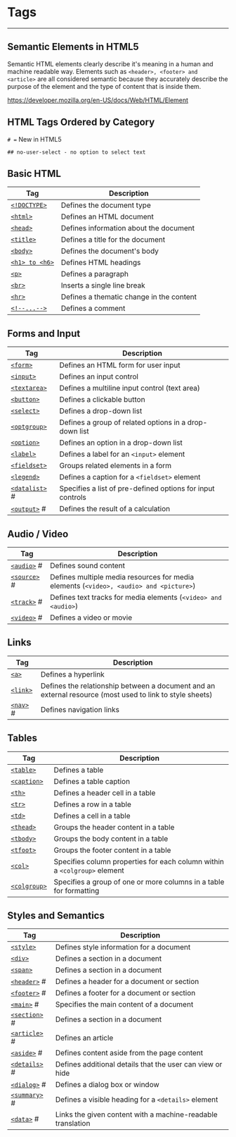 # Tags

---

## Semantic Elements in HTML5

Semantic HTML elements clearly describe it's meaning in a human and machine readable way. Elements such as `<header>, <footer> and <article>` are all considered semantic because they accurately describe the purpose of the element and the type of content that is inside them.

<https://developer.mozilla.org/en-US/docs/Web/HTML/Element>

## HTML Tags Ordered by Category

`# =` New in HTML5

`## no-user-select - no option to select text`

## Basic HTML

| Tag                                                               | Description                              |
|---------------------|---------------------------------------------------|
| [`<!DOCTYPE>`](https://www.w3schools.com/tags/tag_doctype.asp)   | Defines the document type                |
| [`<html>`](https://www.w3schools.com/tags/tag_html.asp)           | Defines an HTML document                 |
| [`<head>`](https://www.w3schools.com/tags/tag_head.asp)           | Defines information about the document   |
| [`<title>`](https://www.w3schools.com/tags/tag_title.asp)         | Defines a title for the document         |
| [`<body>`](https://www.w3schools.com/tags/tag_body.asp)           | Defines the document's body             |
| [`<h1> to <h6>`](https://www.w3schools.com/tags/tag_hn.asp)     | Defines HTML headings                    |
| [`<p>`](https://www.w3schools.com/tags/tag_p.asp)                 | Defines a paragraph                      |
| [`<br>`](https://www.w3schools.com/tags/tag_br.asp)               | Inserts a single line break              |
| [`<hr>`](https://www.w3schools.com/tags/tag_hr.asp)               | Defines a thematic change in the content |
| [`<!--...-->`](https://www.w3schools.com/tags/tag_comment.asp) | Defines a comment                        |

## Forms and Input

| Tag                                                                 | Description                                                |
|----------------|--------------------------------------------------------|
| [`<form>`](https://www.w3schools.com/tags/tag_form.asp)             | Defines an HTML form for user input                        |
| [`<input>`](https://www.w3schools.com/tags/tag_input.asp)           | Defines an input control                                   |
| [`<textarea>`](https://www.w3schools.com/tags/tag_textarea.asp)     | Defines a multiline input control (text area)              |
| [`<button>`](https://www.w3schools.com/tags/tag_button.asp)         | Defines a clickable button                                 |
| [`<select>`](https://www.w3schools.com/tags/tag_select.asp)         | Defines a drop-down list                                   |
| [`<optgroup>`](https://www.w3schools.com/tags/tag_optgroup.asp)     | Defines a group of related options in a drop-down list     |
| [`<option>`](https://www.w3schools.com/tags/tag_option.asp)         | Defines an option in a drop-down list                      |
| [`<label>`](https://www.w3schools.com/tags/tag_label.asp)           | Defines a label for an `<input>` element                   |
| [`<fieldset>`](https://www.w3schools.com/tags/tag_fieldset.asp) | Groups related elements in a form                      |
| [`<legend>`](https://www.w3schools.com/tags/tag_legend.asp)         | Defines a caption for a `<fieldset>` element               |
| [`<datalist>`](https://www.w3schools.com/tags/tag_datalist.asp) #  | Specifies a list of pre-defined options for input controls |
| [`<output>`](https://www.w3schools.com/tags/tag_output.asp) #      | Defines the result of a calculation                        |

## Audio / Video

| Tag                                                            | Description                                                                                |
|----------------|--------------------------------------------------------|
| [`<audio>`](https://www.w3schools.com/tags/tag_audio.asp) #   | Defines sound content                                                                      |
| [`<source>`](https://www.w3schools.com/tags/tag_source.asp) # | Defines multiple media resources for media elements (`<video>, <audio> and <picture>`) |
| [`<track>`](https://www.w3schools.com/tags/tag_track.asp) #   | Defines text tracks for media elements (`<video> and <audio>`)                           |
| [`<video>`](https://www.w3schools.com/tags/tag_video.asp) #   | Defines a video or movie                                                                   |

## Links

| Tag                                                      | Description                                                                                              |
|-------------|-----------------------------------------------------------|
| [`<a>`](https://www.w3schools.com/tags/tag_a.asp)        | Defines a hyperlink                                                                                      |
| [`<link>`](https://www.w3schools.com/tags/tag_link.asp)  | Defines the relationship between a document and an external resource (most used to link to style sheets) |
| [`<nav>`](https://www.w3schools.com/tags/tag_nav.asp) # | Defines navigation links                                                                                 |

## Tables

| Tag                                                             | Description                                                               |
|-------------|-----------------------------------------------------------|
| [`<table>`](https://www.w3schools.com/tags/tag_table.asp)       | Defines a table                                                           |
| [`<caption>`](https://www.w3schools.com/tags/tag_caption.asp)   | Defines a table caption                                                   |
| [`<th>`](https://www.w3schools.com/tags/tag_th.asp)             | Defines a header cell in a table                                          |
| [`<tr>`](https://www.w3schools.com/tags/tag_tr.asp)             | Defines a row in a table                                                  |
| [`<td>`](https://www.w3schools.com/tags/tag_td.asp)             | Defines a cell in a table                                                 |
| [`<thead>`](https://www.w3schools.com/tags/tag_thead.asp)       | Groups the header content in a table                                      |
| [`<tbody>`](https://www.w3schools.com/tags/tag_tbody.asp)       | Groups the body content in a table                                        |
| [`<tfoot>`](https://www.w3schools.com/tags/tag_tfoot.asp)       | Groups the footer content in a table                                      |
| [`<col>`](https://www.w3schools.com/tags/tag_col.asp)           | Specifies column properties for each column within a `<colgroup>` element |
| [`<colgroup>`](https://www.w3schools.com/tags/tag_colgroup.asp) | Specifies a group of one or more columns in a table for formatting        |

## Styles and Semantics

| Tag                                                              | Description                                                 |
|----------------------|--------------------------------------------------|
| [`<style>`](https://www.w3schools.com/tags/tag_style.asp)        | Defines style information for a document                    |
| [`<div>`](https://www.w3schools.com/tags/tag_div.asp)            | Defines a section in a document                             |
| [`<span>`](https://www.w3schools.com/tags/tag_span.asp)          | Defines a section in a document                             |
| [`<header>`](https://www.w3schools.com/tags/tag_header.asp) #   | Defines a header for a document or section                  |
| [`<footer>`](https://www.w3schools.com/tags/tag_footer.asp) #   | Defines a footer for a document or section                  |
| [`<main>`](https://www.w3schools.com/tags/tag_main.asp) #       | Specifies the main content of a document                    |
| [`<section>`](https://www.w3schools.com/tags/tag_section.asp) # | Defines a section in a document                             |
| [`<article>`](https://www.w3schools.com/tags/tag_article.asp) # | Defines an article                                          |
| [`<aside>`](https://www.w3schools.com/tags/tag_aside.asp) #     | Defines content aside from the page content                 |
| [`<details>`](https://www.w3schools.com/tags/tag_details.asp) # | Defines additional details that the user can view or hide   |
| [`<dialog>`](https://www.w3schools.com/tags/tag_dialog.asp) #   | Defines a dialog box or window                              |
| [`<summary>`](https://www.w3schools.com/tags/tag_summary.asp) # | Defines a visible heading for a `<details>` element         |
| [`<data>`](https://www.w3schools.com/tags/tag_data.asp) #       | Links the given content with a machine-readable translation |
